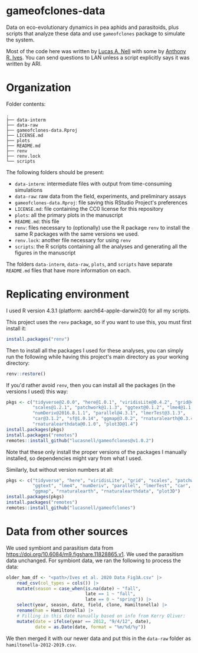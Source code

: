# gameofclones-data

Data on eco-evolutionary dynamics in pea aphids and parasitoids, 
plus scripts that analyze these data and use `gameofclones` package
to simulate the system.

Most of the code here was written by
[Lucas A. Nell](https://github.com/lucasnell) with some by 
[Anthony R. Ives](https://github.com/arives).
You can send questions to LAN unless a script explicitly says it was
written by ARI.



# Organization

Folder contents:

```
.
├── data-interm
├── data-raw
├── gameofclones-data.Rproj
├── LICENSE.md
├── plots
├── README.md
├── renv
├── renv.lock
└── scripts
```

The following folders should be present:

* `data-interm`: intermediate files with output from time-consuming simulations
* `data-raw`: raw data from the field, experiments, and preliminary assays
* `gameofclones-data.Rproj`: file saving this RStudio Project's preferences
* `LICENSE.md`: file containing the CC0 license for this repository
* `plots`: all the primary plots in the manuscript
* `README.md`: this file
* `renv`: files necessary to (optionally) use the R package `renv` to install
  the same R packages with the same versions we used.
* `renv.lock`: another file necessary for using `renv`
* `scripts`: the R scripts containing all the analyses and generating
  all the figures in the manuscript

The folders `data-interm`, `data-raw`, `plots`, and `scripts` have separate
`README.md` files that have more information on each.



# Replicating environment

I used R version 4.3.1 (platform: aarch64-apple-darwin20) for all my scripts.

This project uses the `renv` package, so if you want to use this, you must
first install it:

```r
install.packages("renv")
```

Then to install all the packages I used for these analyses, you can simply run
the following while having this project's main directory as your working
directory:

```r
renv::restore()
```


If you'd rather avoid `renv`, then you can install all the packages 
(in the versions I used) this way:

```r
pkgs <- c("tidyverse@2.0.0", "here@1.0.1", "viridisLite@0.4.2", "grid@4.3.1",
          "scales@1.2.1", "patchwork@1.1.3", "ggtext@0.1.2", "lme4@1.1.34",
          "numDeriv@2016.8.1.1", "parallel@4.3.1", "lmerTest@3.1.3",
          "car@3.1.2", "sf@1.0.14", "ggmap@3.0.2", "rnaturalearth@0.3.4",
          "rnaturalearthdata@0.1.0", "plot3D@1.4")
install.packages(pkgs)
install.packages("remotes")
remotes::install_github("lucasnell/gameofclones@v1.0.2")
```

Note that these only install the proper versions of the packages I manually 
installed, so dependencies might vary from what I used.


Similarly, but without version numbers at all:

```r
pkgs <- c("tidyverse", "here", "viridisLite", "grid", "scales", "patchwork", 
          "ggtext", "lme4", "numDeriv", "parallel", "lmerTest", "car", "sf",
          "ggmap", "rnaturalearth", "rnaturalearthdata", "plot3D")
install.packages(pkgs)
install.packages("remotes")
remotes::install_github("lucasnell/gameofclones")
```



# Data from other sources


We used symbiont and parasitism data from
<https://doi.org/10.6084/m9.figshare.11828865.v1>.
We used the parasitism data unchanged.
For symbiont data, we ran the following to process the data:

```r
older_ham_df <- "<path>/Ives et al. 2020 Data Fig3A.csv" |>
    read_csv(col_types = cols()) |>
    mutate(season = case_when(is.na(date) ~ "fall",
                              late == 1 ~ "fall",
                              late == 0 ~ "spring")) |>
    select(year, season, date, field, clone, Hamiltonella) |>
    rename(ham = Hamiltonella) |>
    # Filling in this date manually based on info from Kerry Oliver:
    mutate(date = ifelse(year == 2012, "9/4/12", date),
           date = as.Date(date, format = "%m/%d/%y"))
```

We then merged it with our newer data and put this in the `data-raw`
folder as `hamiltonella-2012-2019.csv`.
